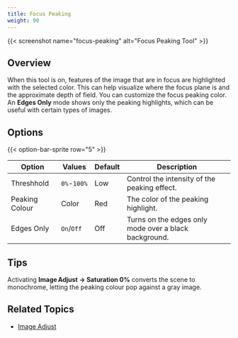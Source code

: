 ```yaml
---
title: Focus Peaking
weight: 90
---
```


{{< screenshot name="focus-peaking" alt="Focus Peaking Tool" >}}

## Overview

When this tool is on, features of the image that are in focus are highlighted with the selected color. This can help visualize where the focus plane is and the approximate depth of field. You can customize the focus peaking color. An **Edges Only** mode shows only the peaking highlights, which can be useful with certain types of images.

## Options

{{< option-bar-sprite row="5" >}}

| Option | Values | Default | Description |
|--------|--------|---------|-------------|
| Threshhold | `0%`-`100%` | Low | Control the intensity of the peaking effect. |
| Peaking Colour | Color | Red | The color of the peaking highlight. |
| Edges Only | `On`/`Off` | Off | Turns on the edges only mode over a black background. |

## Tips

Activating **Image Adjust → Saturation 0%** converts the scene to monochrome, letting the peaking colour pop against a gray image.

## Related Topics

* [Image Adjust](/docs/tools/image-adjust)